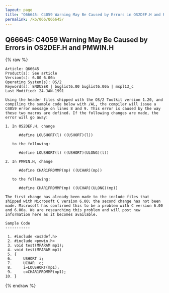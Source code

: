 ```yaml
---
layout: page
title: "Q66645: C4059 Warning May Be Caused by Errors in OS2DEF.H and PMWIN.H"
permalink: /kb/066/Q66645/
---
```


## Q66645: C4059 Warning May Be Caused by Errors in OS2DEF.H and PMWIN.H

{% raw %}

	Article: Q66645
	Product(s): See article
	Version(s): 6.00 6.00a
	Operating System(s): OS/2
	Keyword(s): ENDUSER | buglist6.00 buglist6.00a | mspl13_c
	Last Modified: 24-JAN-1991
	
	Using the header files shipped with the OS/2 Toolkit version 1.20, and
	compiling the sample code below with /AL, the compiler will issue a
	C4059 error message on lines 8 and 9. This error is caused by the way
	these two macros are defined. If the following changes are made, the
	error will go away:
	
	1. In OS2DEF.H, change
	
	      #define LOUSHORT(l) ((USHORT)(l))
	
	   to the following:
	
	      #define LOUSHORT(l) ((USHORT)(ULONG)(l))
	
	2. In PMWIN.H, change
	
	      #define CHAR1FROMMP(mp) ((UCHAR)(mp))
	
	   to the following:
	
	      #define CHAR1FROMMP(mp) ((UCHAR)(ULONG)(mp))
	
	The first change has already been made to the include files that
	shipped with Microsoft C version 6.00; the second change has not been
	made. Microsoft has confirmed this to be a problem with C version 6.00
	and 6.00a. We are researching this problem and will post new
	information here as it becomes available.
	
	Sample Code
	-----------
	
	 1. #include <os2def.h>
	 2. #include <pmwin.h>
	 3. void test(MPARAM mp1);
	 4. void test(MPARAM mp1)
	 5. {
	 6.     USHORT i;
	 7.     UCHAR  c;
	 8.     i=LOUSHORT(mp1);
	 9.     c=CHAR1FROMMP(mp1);
	10. }

{% endraw %}
